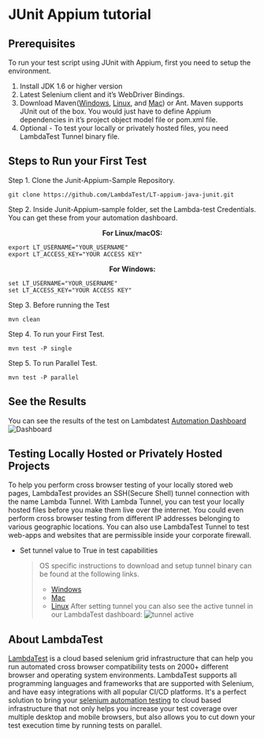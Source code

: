 # JUnit Appium tutorial

## Prerequisites

To run your test script using JUnit with Appium, first you need to setup the environment.

1. Install JDK 1.6 or higher version
2. Latest Selenium client and it’s WebDriver Bindings.
3. Download Maven([Windows](https://maven.apache.org/download.cgi), [Linux](https://maven.apache.org/install.html), and [Mac](https://maven.apache.org/install.html)) or Ant. Maven supports JUnit out of the box. You would just have to define Appium dependencies in it’s project object model file or pom.xml file.
4. Optional - To test your locally or privately hosted files, you need LambdaTest Tunnel binary file.

## Steps to Run your First Test

Step 1. Clone the Junit-Appium-Sample Repository.

```
git clone https://github.com/LambdaTest/LT-appium-java-junit.git
```

Step 2. Inside Junit-Appium-sample folder, set the Lambda-test Credentials. You can get these from your automation dashboard.

<p align="center">
   <b>For Linux/macOS:</b>

```
export LT_USERNAME="YOUR_USERNAME"
export LT_ACCESS_KEY="YOUR ACCESS KEY"
```

<p align="center">
   <b>For Windows:</b>

```
set LT_USERNAME="YOUR_USERNAME"
set LT_ACCESS_KEY="YOUR ACCESS KEY"
```

Step 3. Before running the Test

```
mvn clean
```

Step 4. To run your First Test.

```
mvn test -P single
```

Step 5. To run Parallel Test.

```
mvn test -P parallel
```

## See the Results

You can see the results of the test on Lambdatest [Automation Dashboard](https://automation.lambdatest.com/build)
![Dashboard](https://github.com/LambdaTest/junit-selenium-sample/dashboard)

## Testing Locally Hosted or Privately Hosted Projects

To help you perform cross browser testing of your locally stored web pages, LambdaTest provides an SSH(Secure Shell) tunnel connection with the name Lambda Tunnel. With Lambda Tunnel, you can test your locally hosted files before you make them live over the internet. You could even perform cross browser testing from different IP addresses belonging to various geographic locations. You can also use LambdaTest Tunnel to test web-apps and websites that are permissible inside your corporate firewall.

- Set tunnel value to True in test capabilities
  > OS specific instructions to download and setup tunnel binary can be found at the following links.
  >
  > - [Windows](https://www.lambdatest.com/support/docs/display/TD/Local+Testing+For+Windows)
  > - [Mac](https://www.lambdatest.com/support/docs/display/TD/Local+Testing+For+MacOS)
  > - [Linux](https://www.lambdatest.com/support/docs/display/TD/Local+Testing+For+Linux)
  >   After setting tunnel you can also see the active tunnel in our LambdaTest dashboard:
  >   ![tunnel active](https://github.com/LambdaTest/Robot-Selenium-Sample/blob/master/tutorial-images/tn.PNG)

## About LambdaTest

[LambdaTest](https://www.lambdatest.com/) is a cloud based selenium grid infrastructure that can help you run automated cross browser compatibility tests on 2000+ different browser and operating system environments. LambdaTest supports all programming languages and frameworks that are supported with Selenium, and have easy integrations with all popular CI/CD platforms. It's a perfect solution to bring your [selenium automation testing](https://www.lambdatest.com/selenium-automation) to cloud based infrastructure that not only helps you increase your test coverage over multiple desktop and mobile browsers, but also allows you to cut down your test execution time by running tests on parallel.
